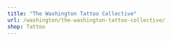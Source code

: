 ```yaml
---
title: "The Washington Tattoo Collective"
url: /washington/the-washington-tattoo-collective/
shop: Tattoo
---
```

